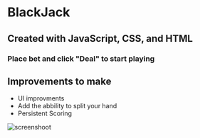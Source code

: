 # BlackJack


## Created with JavaScript, CSS, and HTML

### Place bet and click "Deal" to start playing

## Improvements to make
- UI improvments
- Add the abbility to split your hand
- Persistent Scoring

![screenshoot](https://i.imgur.com/QpoirpB.png)

